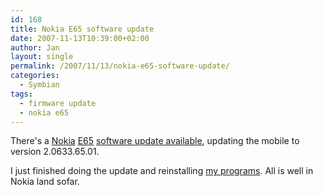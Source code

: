 ```yaml
---
id: 168
title: Nokia E65 software update
date: 2007-11-13T10:39:00+02:00
author: Jan
layout: single
permalink: /2007/11/13/nokia-e65-software-update/
categories:
  - Symbian
tags:
  - firmware update
  - nokia e65
---
```

There's a [Nokia](http://www.nokia.com/) [E65](http://europe.nokia.com/A4344227) [software update available](http://europe.nokia.com/A4176089), updating the mobile to version 2.0633.65.01.

I just finished doing the update and reinstalling [my programs](/2007/07/27/software-for-the-nokia-e65/). All is well in Nokia land sofar.